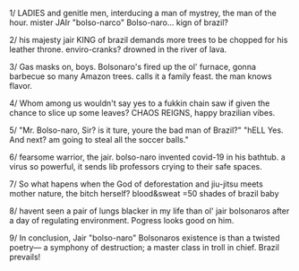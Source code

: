 1/  LADIES and genitle men, interducing a man of mystrey, the man of the hour. mister JAIr "bolso-narco" Bolso-naro... kign of brazil?

2/ his majesty jair KING of brazil demands more trees to be chopped for his leather throne. enviro-cranks? drowned in the river of lava.

3/ Gas masks on, boys. Bolsonaro's fired up the ol' furnace, gonna barbecue so many Amazon trees. calls it a family feast. the man knows flavor.

4/ Whom among us wouldn't say yes to a fukkin chain saw if given the chance to slice up some leaves? CHAOS REIGNS, happy brazilian vibes.

5/ "Mr. Bolso-naro, Sir? is it ture, youre the bad man of Brazil?" "hELL Yes. And next? am going to steal all the soccer balls."

6/ fearsome warrior, the jair. bolso-naro invented covid-19 in his bathtub. a virus so powerful, it sends lib professors crying to their safe spaces.

7/ So what hapens when the God of deforestation and jiu-jitsu meets mother nature, the bitch herself? blood&sweat =50 shades of brazil baby 

8/ havent seen a pair of lungs blacker in my life than ol' jair bolsonaros after a day of regulating environment. Pogress looks good on him.

9/ In conclusion, Jair "bolso-naro" Bolsonaros existence is than a twisted poetry— a symphony of destruction; a master class in troll in chief. Brazil prevails!